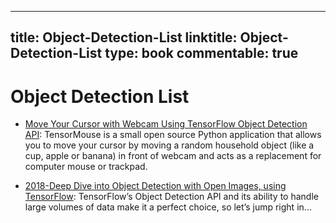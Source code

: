
---
title: Object-Detection-List
linktitle: Object-Detection-List
type: book
commentable: true
---

# Object Detection List

- [Move Your Cursor with Webcam Using TensorFlow Object Detection API](https://medium.com/towards-data-science/move-cursor-with-tensorflow-3727ed5e2795): TensorMouse is a small open source Python application that allows you to move your cursor by moving a random household object (like a cup, apple or banana) in front of webcam and acts as a replacement for computer mouse or trackpad.

- [2018-Deep Dive into Object Detection with Open Images, using TensorFlow](https://blog.algorithmia.com/deep-dive-into-object-detection-with-open-images-using-tensorflow/): TensorFlow’s Object Detection API and its ability to handle large volumes of data make it a perfect choice, so let’s jump right in…

    
